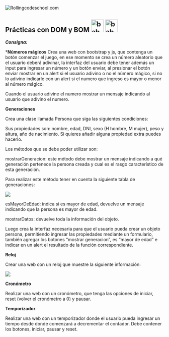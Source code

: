 
![Rollingcodeschool.com](https://campus.rollingcodeschool.com/pluginfile.php/1/core_admin/logocompact/100x100/1628899974/ingenia%20logo%20transparencia_Mesa%20de%20trabajo%201%20copia.png)

##  **Prácticas con DOM y BOM** <img src="https://upload.vectorlogo.zone/logos/javascript/images/239ec8a4-163e-4792-83b6-3f6d96911757.svg" alt="babel" width="40" height="40"/> <img src="https://www.vectorlogo.zone/logos/w3_html5/w3_html5-icon.svg" alt="babel" width="40" height="40"/>

**_Consigna:_**

***Números mágicos**
Crea una web con bootstrap y js, que contenga un botón comenzar el juego, en ese momento se crea un número aleatorio que el usuario deberá adivinar, la interfaz del usuario debe tener además un input para ingresar un número y un botón enviar, al presionar el botón enviar mostrar en un alert si el usuario adivino o no el número mágico, si no lo adivino indicarle con un alert si el numero que ingreso es mayor o menor al número mágico.

Cuando el usuario adivine el numero mostrar un mensaje indicando al usuario que adivino el numero.

**Generaciones**

Crea una clase llamada Persona que siga las siguientes condiciones:

Sus propiedades son: nombre, edad, DNI, sexo (H hombre, M mujer), peso y altura, año de nacimiento. Si quieres añadir alguna propiedad extra puedes hacerlo.

Los métodos que se debe poder utilizar son:

mostrarGeneracion: este método debe mostrar un mensaje indicando a qué generación pertenece la persona creada y cual es el rasgo característico de esta generación.

Para realizar este método tener en cuenta la siguiente tabla de generaciones:


![](https://lh6.googleusercontent.com/YghESt-HkZYztrkVTBeN-SUmyq2Jn8AdGIkSlvFmyMswLK8kdB2D-mAOTgSH4uGOM2-Q0QowAu8qFKLFINm_CermRPuy6Y7nHqP_m_adfCjVeZmvg2K8lnEa3lxz0dBu-7MtNd8L=s0)

esMayorDeEdad: indica si es mayor de edad, devuelve un mensaje indicando que la persona es mayor de edad.

mostrarDatos: devuelve toda la información del objeto.

Luego crea la interfaz necesaria para que el usuario pueda crear un objeto persona, permitiendo ingresar las propiedades mediante un formulario, también agregar los botones “mostrar generacion”, es “mayor de edad” e indicar en un alert el resultado de la función correspondiente.

**Reloj**



Crear una web con un reloj que muestre la siguiente información:



![](https://lh5.googleusercontent.com/PIXEkAAWd9SGcaUFppyWm8dd6oOMm_M82Bc2iY2yiFRfFqdiA4SlbewFvnUE0ytOxxNsEJLWknzixBvikf3cFS2GdCyLObfeqC9iq--Qh3zSgzAHRnRWxVKd6SpPDw0nBhlG62ap=s0)



**Cronómetro**



Realizar una web con un cronómetro, que tenga las opciones de iniciar, reset (volver el cronómetro a 0) y pausar.



**Temporizador**


Realizar una web con un temporizador donde el usuario pueda ingresar un tiempo desde donde comenzará a decrementar el contador. Debe contener los botones, iniciar, pausar y reset.